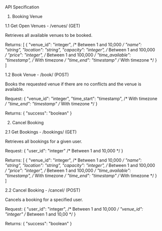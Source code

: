 API Specification

1. Booking Venue

1.1 Get Open Venues - /venues/ (GET)

Retrieves all available venues to be booked.

Returns:
[
    {
        "venue_id": "integer", /* Between 1 and 10,000 */
        "name": "string",
        "location": "string",
        "capacity": "integer", /* Between 1 and 100,000 */
        "price": "integer", /* Between 1 and 100,000 */
        "time_available": "timestamp", /* With timezone */
        "time_end": "timestamp" /* With timezone */
    }
]

1.2 Book Venue - /book/ (POST)

Books the requested venue if there are no conflicts and the venue is available.

Request:
{
    "venue_id": "integer",
    "time_start": "timestamp", /* With timezone */
    "time_end": "timestamp" /* With timezone */
}

Returns:
{
    "success": "boolean"
}

2. Cancel Booking

2.1 Get Bookings - /bookings/ (GET)

Retrieves all bookings for a given user.

Request:
{
    "user_id": "integer" /* Between 1 and 10,000 */
}

Returns:
[
    {
        "venue_id": "integer", /* Between 1 and 10,000 */
        "name": "string",
        "location": "string",
        "capacity": "integer", /* Between 1 and 100,000 */
        "price": "integer", /* Between 1 and 100,000 */
        "time_available": "timestamp", /* With timezone */
        "time_end": "timestamp" /* With timezone */
    }
]

2.2 Cancel Booking - /cancel/ (POST)

Cancels a booking for a specified user.

Request:
{
    "user_id": "integer", /* Between 1 and 10,000 */
    "venue_id": "integer" /* Between 1 and 10,00 */
}

Returns:
{
    "success": "boolean"
}